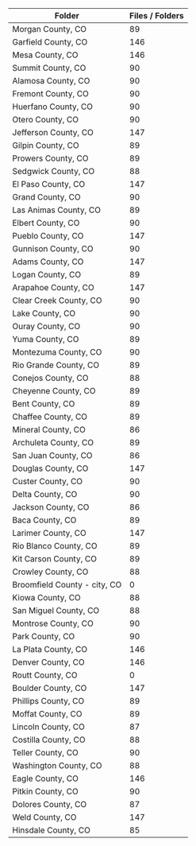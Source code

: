 | Folder                       |   Files / Folders |
|------------------------------|-------------------|
| Morgan County, CO            |                89 |
| Garfield County, CO          |               146 |
| Mesa County, CO              |               146 |
| Summit County, CO            |                90 |
| Alamosa County, CO           |                90 |
| Fremont County, CO           |                90 |
| Huerfano County, CO          |                90 |
| Otero County, CO             |                90 |
| Jefferson County, CO         |               147 |
| Gilpin County, CO            |                89 |
| Prowers County, CO           |                89 |
| Sedgwick County, CO          |                88 |
| El Paso County, CO           |               147 |
| Grand County, CO             |                90 |
| Las Animas County, CO        |                89 |
| Elbert County, CO            |                90 |
| Pueblo County, CO            |               147 |
| Gunnison County, CO          |                90 |
| Adams County, CO             |               147 |
| Logan County, CO             |                89 |
| Arapahoe County, CO          |               147 |
| Clear Creek County, CO       |                90 |
| Lake County, CO              |                90 |
| Ouray County, CO             |                90 |
| Yuma County, CO              |                89 |
| Montezuma County, CO         |                90 |
| Rio Grande County, CO        |                89 |
| Conejos County, CO           |                88 |
| Cheyenne County, CO          |                89 |
| Bent County, CO              |                89 |
| Chaffee County, CO           |                89 |
| Mineral County, CO           |                86 |
| Archuleta County, CO         |                89 |
| San Juan County, CO          |                86 |
| Douglas County, CO           |               147 |
| Custer County, CO            |                90 |
| Delta County, CO             |                90 |
| Jackson County, CO           |                86 |
| Baca County, CO              |                89 |
| Larimer County, CO           |               147 |
| Rio Blanco County, CO        |                89 |
| Kit Carson County, CO        |                89 |
| Crowley County, CO           |                88 |
| Broomfield County - city, CO |                 0 |
| Kiowa County, CO             |                88 |
| San Miguel County, CO        |                88 |
| Montrose County, CO          |                90 |
| Park County, CO              |                90 |
| La Plata County, CO          |               146 |
| Denver County, CO            |               146 |
| Routt County, CO             |                 0 |
| Boulder County, CO           |               147 |
| Phillips County, CO          |                89 |
| Moffat County, CO            |                89 |
| Lincoln County, CO           |                87 |
| Costilla County, CO          |                88 |
| Teller County, CO            |                90 |
| Washington County, CO        |                88 |
| Eagle County, CO             |               146 |
| Pitkin County, CO            |                90 |
| Dolores County, CO           |                87 |
| Weld County, CO              |               147 |
| Hinsdale County, CO          |                85 |